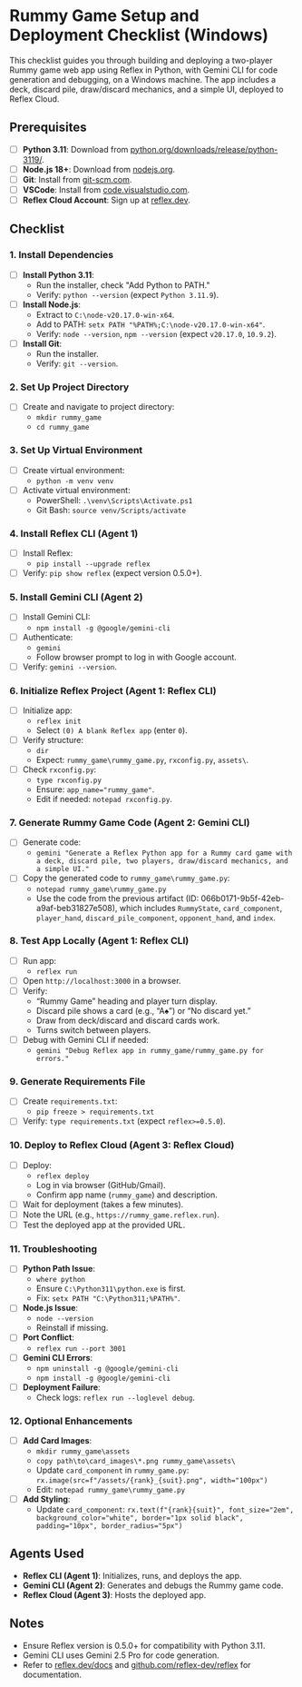# Rummy Game Setup and Deployment Checklist (Windows)

This checklist guides you through building and deploying a two-player Rummy game web app using Reflex in Python, with Gemini CLI for code generation and debugging, on a Windows machine. The app includes a deck, discard pile, draw/discard mechanics, and a simple UI, deployed to Reflex Cloud.

## Prerequisites
- [ ] **Python 3.11**: Download from [python.org/downloads/release/python-3119/](https://www.python.org/downloads/release/python-3119/).
- [ ] **Node.js 18+**: Download from [nodejs.org](https://nodejs.org/dist/v20.17.0/node-v20.17.0-win-x64.zip).
- [ ] **Git**: Install from [git-scm.com](https://git-scm.com/download/win).
- [ ] **VSCode**: Install from [code.visualstudio.com](https://code.visualstudio.com/).
- [ ] **Reflex Cloud Account**: Sign up at [reflex.dev](https://reflex.dev).

## Checklist

### 1. Install Dependencies
- [ ] **Install Python 3.11**:
  - Run the installer, check "Add Python to PATH."
  - Verify: `python --version` (expect `Python 3.11.9`).
- [ ] **Install Node.js**:
  - Extract to `C:\node-v20.17.0-win-x64`.
  - Add to PATH: `setx PATH "%PATH%;C:\node-v20.17.0-win-x64"`.
  - Verify: `node --version`, `npm --version` (expect `v20.17.0`, `10.9.2`).
- [ ] **Install Git**:
  - Run the installer.
  - Verify: `git --version`.

### 2. Set Up Project Directory
- [ ] Create and navigate to project directory:
  - `mkdir rummy_game`
  - `cd rummy_game`

### 3. Set Up Virtual Environment
- [ ] Create virtual environment:
  - `python -m venv venv`
- [ ] Activate virtual environment:
  - PowerShell: `.\venv\Scripts\Activate.ps1`
  - Git Bash: `source venv/Scripts/activate`

### 4. Install Reflex CLI (Agent 1)
- [ ] Install Reflex:
  - `pip install --upgrade reflex`
- [ ] Verify: `pip show reflex` (expect version 0.5.0+).

### 5. Install Gemini CLI (Agent 2)
- [ ] Install Gemini CLI:
  - `npm install -g @google/gemini-cli`
- [ ] Authenticate:
  - `gemini`
  - Follow browser prompt to log in with Google account.
- [ ] Verify: `gemini --version`.

### 6. Initialize Reflex Project (Agent 1: Reflex CLI)
- [ ] Initialize app:
  - `reflex init`
  - Select `(0) A blank Reflex app` (enter `0`).
- [ ] Verify structure:
  - `dir`
  - Expect: `rummy_game\rummy_game.py`, `rxconfig.py`, `assets\`.
- [ ] Check `rxconfig.py`:
  - `type rxconfig.py`
  - Ensure: `app_name="rummy_game"`.
  - Edit if needed: `notepad rxconfig.py`.

### 7. Generate Rummy Game Code (Agent 2: Gemini CLI)
- [ ] Generate code:
  - `gemini "Generate a Reflex Python app for a Rummy card game with a deck, discard pile, two players, draw/discard mechanics, and a simple UI."`
- [ ] Copy the generated code to `rummy_game\rummy_game.py`:
  - `notepad rummy_game\rummy_game.py`
  - Use the code from the previous artifact (ID: 066b0171-9b5f-42eb-a9af-beb31827e508), which includes `RummyState`, `card_component`, `player_hand`, `discard_pile_component`, `opponent_hand`, and `index`.

### 8. Test App Locally (Agent 1: Reflex CLI)
- [ ] Run app:
  - `reflex run`
- [ ] Open `http://localhost:3000` in a browser.
- [ ] Verify:
  - “Rummy Game” heading and player turn display.
  - Discard pile shows a card (e.g., “A♠”) or “No discard yet.”
  - Draw from deck/discard and discard cards work.
  - Turns switch between players.
- [ ] Debug with Gemini CLI if needed:
  - `gemini "Debug Reflex app in rummy_game/rummy_game.py for errors."`

### 9. Generate Requirements File
- [ ] Create `requirements.txt`:
  - `pip freeze > requirements.txt`
- [ ] Verify: `type requirements.txt` (expect `reflex>=0.5.0`).

### 10. Deploy to Reflex Cloud (Agent 3: Reflex Cloud)
- [ ] Deploy:
  - `reflex deploy`
  - Log in via browser (GitHub/Gmail).
  - Confirm app name (`rummy_game`) and description.
- [ ] Wait for deployment (takes a few minutes).
- [ ] Note the URL (e.g., `https://rummy_game.reflex.run`).
- [ ] Test the deployed app at the provided URL.

### 11. Troubleshooting
- [ ] **Python Path Issue**:
  - `where python`
  - Ensure `C:\Python311\python.exe` is first.
  - Fix: `setx PATH "C:\Python311;%PATH%"`.
- [ ] **Node.js Issue**:
  - `node --version`
  - Reinstall if missing.
- [ ] **Port Conflict**:
  - `reflex run --port 3001`
- [ ] **Gemini CLI Errors**:
  - `npm uninstall -g @google/gemini-cli`
  - `npm install -g @google/gemini-cli`
- [ ] **Deployment Failure**:
  - Check logs: `reflex run --loglevel debug`.

### 12. Optional Enhancements
- [ ] **Add Card Images**:
  - `mkdir rummy_game\assets`
  - `copy path\to\card_images\*.png rummy_game\assets\`
  - Update `card_component` in `rummy_game.py`: `rx.image(src=f"/assets/{rank}_{suit}.png", width="100px")`
  - Edit: `notepad rummy_game\rummy_game.py`
- [ ] **Add Styling**:
  - Update `card_component`: `rx.text(f"{rank}{suit}", font_size="2em", background_color="white", border="1px solid black", padding="10px", border_radius="5px")`

## Agents Used
- **Reflex CLI (Agent 1)**: Initializes, runs, and deploys the app.
- **Gemini CLI (Agent 2)**: Generates and debugs the Rummy game code.
- **Reflex Cloud (Agent 3)**: Hosts the deployed app.

## Notes
- Ensure Reflex version is 0.5.0+ for compatibility with Python 3.11.
- Gemini CLI uses Gemini 2.5 Pro for code generation.
- Refer to [reflex.dev/docs](https://reflex.dev/docs) and [github.com/reflex-dev/reflex](https://github.com/reflex-dev/reflex) for documentation.